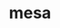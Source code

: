 ---
title: "mesa"
layout: cache
categories: [package, develop]
meta: {"compilers": ["gcc@11.1.0", "gcc@11.4.0", "gcc@13.2.0", "gcc@9.4.0", "intel-oneapi-compilers@2024.2.1"], "num_specs": 201, "num_specs_by_stack": {"data-vis-sdk": 13, "e4s": 91, "e4s-neoverse_v1": 4, "e4s-oneapi": 12, "e4s-power": 2, "e4s-rocm-external": 14, "gpu-tests": 26, "hep": 25, "ml-linux-x86_64-rocm": 14, "root": 201}, "oss": ["ubuntu20.04", "ubuntu22.04", "ubuntu24.04"], "platforms": ["linux"], "stacks": ["data-vis-sdk", "e4s", "e4s-neoverse_v1", "e4s-oneapi", "e4s-power", "e4s-rocm-external", "gpu-tests", "hep", "ml-linux-x86_64-rocm", "root"], "targets": ["neoverse_v1", "ppc64le", "x86_64_v3"], "versions": ["23.0.3", "23.3.6"]}
spec_details: [{"compiler": "gcc@11.4.0", "hash": "27waz2rx5jp4ewjuwyua3k62rmdebwfg", "os": "ubuntu22.04", "platform": "linux", "size": "-", "stacks": ["hep", "root"], "target": "x86_64_v3", "variants": ["build_system=meson", "buildtype=release", "default_library:=shared", "+glx", "+llvm", "+opengl", "~opengles", "+osmesa", "~strip"], "versions": ["23.3.6"]}, {"compiler": "gcc@11.4.0", "hash": "2luiq5jurbwu2ujv6mxk3kfl5eqt3qnl", "os": "ubuntu22.04", "platform": "linux", "size": "-", "stacks": ["e4s", "root"], "target": "x86_64_v3", "variants": ["build_system=meson", "buildtype=release", "default_library:=shared", "+glx", "+llvm", "+opengl", "~opengles", "+osmesa", "~strip"], "versions": ["23.3.6"]}, {"compiler": "gcc@11.1.0", "hash": "2nfpmyorpywszcsb2agw4vjuqo5rw25h", "os": "ubuntu20.04", "platform": "linux", "size": "-", "stacks": ["gpu-tests", "root"], "target": "x86_64_v3", "variants": ["build_system=meson", "buildtype=release", "default_library:=shared", "+glx", "+llvm", "+opengl", "~opengles", "+osmesa", "~strip"], "versions": ["23.0.3"]}, {"compiler": "gcc@11.4.0", "hash": "2npkddomy5o4rzupnedbgs5v3d2wwvl2", "os": "ubuntu22.04", "platform": "linux", "size": "-", "stacks": ["e4s-neoverse_v1", "root"], "target": "neoverse_v1", "variants": ["build_system=meson", "buildtype=release", "default_library:=shared", "+glx", "+llvm", "+opengl", "~opengles", "+osmesa", "~strip"], "versions": ["23.3.6"]}, {"compiler": "gcc@11.4.0", "hash": "2ri6boo5fe3g7csswwkenhifaevzaxet", "os": "ubuntu22.04", "platform": "linux", "size": "-", "stacks": ["hep", "root"], "target": "x86_64_v3", "variants": ["build_system=meson", "buildtype=release", "default_library:=shared", "+glx", "+llvm", "+opengl", "~opengles", "+osmesa", "~strip"], "versions": ["23.3.6"]}, {"compiler": "gcc@11.4.0", "hash": "2sv6c2r2xmcswkv673vxlthpc2aw55cs", "os": "ubuntu22.04", "platform": "linux", "size": "-", "stacks": ["e4s", "root"], "target": "x86_64_v3", "variants": ["build_system=meson", "buildtype=release", "default_library:=shared", "+glx", "+llvm", "+opengl", "~opengles", "+osmesa", "~strip"], "versions": ["23.3.6"]}, {"compiler": "gcc@11.4.0", "hash": "2uoocgmvlm5sbstsi5qc7uhuzbn7hwqj", "os": "ubuntu22.04", "platform": "linux", "size": "-", "stacks": ["e4s", "root"], "target": "x86_64_v3", "variants": ["build_system=meson", "buildtype=release", "default_library:=shared", "+glx", "+llvm", "+opengl", "~opengles", "+osmesa", "~strip"], "versions": ["23.3.6"]}, {"compiler": "gcc@11.4.0", "hash": "2vkofgsv2475otpqvap3yjjy23tnbvvq", "os": "ubuntu22.04", "platform": "linux", "size": "-", "stacks": ["e4s-neoverse_v1", "root"], "target": "neoverse_v1", "variants": ["build_system=meson", "buildtype=release", "default_library:=shared", "+glx", "+llvm", "+opengl", "~opengles", "+osmesa", "~strip"], "versions": ["23.3.6"]}, {"compiler": "gcc@13.2.0", "hash": "3b2ugbzr24mqyekkwyikycayrqcwafdi", "os": "ubuntu24.04", "platform": "linux", "size": "-", "stacks": ["ml-linux-x86_64-rocm", "root"], "target": "x86_64_v3", "variants": ["build_system=meson", "buildtype=release", "default_library:=shared", "+glx", "+llvm", "+opengl", "~opengles", "+osmesa", "~strip"], "versions": ["23.3.6"]}, {"compiler": "gcc@11.4.0", "hash": "3b4ecsecwvalpz2hbhpg5rgpvrqdafib", "os": "ubuntu22.04", "platform": "linux", "size": "-", "stacks": ["e4s", "root"], "target": "x86_64_v3", "variants": ["build_system=meson", "buildtype=release", "default_library:=shared", "+glx", "+llvm", "+opengl", "~opengles", "+osmesa", "~strip"], "versions": ["23.3.6"]}, {"compiler": "gcc@11.4.0", "hash": "3dkh52kagrwaapkripws2dozivdvgfy6", "os": "ubuntu22.04", "platform": "linux", "size": "-", "stacks": ["e4s", "root"], "target": "x86_64_v3", "variants": ["build_system=meson", "buildtype=release", "default_library:=shared", "+glx", "+llvm", "+opengl", "~opengles", "+osmesa", "~strip"], "versions": ["23.3.6"]}, {"compiler": "gcc@11.4.0", "hash": "3gunzm3oqywhc5d4yaypr4dnoeaff7au", "os": "ubuntu22.04", "platform": "linux", "size": "-", "stacks": ["e4s-rocm-external", "root"], "target": "x86_64_v3", "variants": ["build_system=meson", "buildtype=release", "default_library:=shared", "+glx", "+llvm", "+opengl", "~opengles", "+osmesa", "~strip"], "versions": ["23.3.6"]}, {"compiler": "gcc@11.4.0", "hash": "3lbcstiv42zhxwt4d2wmv3fcky2uz4bf", "os": "ubuntu22.04", "platform": "linux", "size": "-", "stacks": ["hep", "root"], "target": "x86_64_v3", "variants": ["build_system=meson", "buildtype=release", "default_library:=shared", "+glx", "+llvm", "+opengl", "~opengles", "+osmesa", "~strip"], "versions": ["23.3.6"]}, {"compiler": "gcc@11.4.0", "hash": "3ukioaucnmx74z3ypmtw343zjuns7f55", "os": "ubuntu22.04", "platform": "linux", "size": "-", "stacks": ["e4s", "root"], "target": "x86_64_v3", "variants": ["build_system=meson", "buildtype=release", "default_library:=shared", "+glx", "+llvm", "+opengl", "~opengles", "+osmesa", "~strip"], "versions": ["23.3.6"]}, {"compiler": "gcc@11.4.0", "hash": "3wyywkmqkirw4vxukkn7h5azefw3nhap", "os": "ubuntu22.04", "platform": "linux", "size": "-", "stacks": ["e4s", "root"], "target": "x86_64_v3", "variants": ["build_system=meson", "buildtype=release", "default_library:=shared", "+glx", "+llvm", "+opengl", "~opengles", "+osmesa", "~strip"], "versions": ["23.3.6"]}, {"compiler": "gcc@11.4.0", "hash": "3ydnlccfqgytbzlbgd4jvvwup4efufwd", "os": "ubuntu22.04", "platform": "linux", "size": "-", "stacks": ["e4s", "root"], "target": "x86_64_v3", "variants": ["build_system=meson", "buildtype=release", "default_library:=shared", "+glx", "+llvm", "+opengl", "~opengles", "+osmesa", "~strip"], "versions": ["23.3.6"]}, {"compiler": "gcc@11.1.0", "hash": "4aoxnvv5jg75udueq4puhrb4qcfexl62", "os": "ubuntu20.04", "platform": "linux", "size": "-", "stacks": ["data-vis-sdk", "root"], "target": "x86_64_v3", "variants": ["build_system=meson", "buildtype=release", "default_library:=shared", "+glx", "+llvm", "+opengl", "~opengles", "+osmesa", "~strip"], "versions": ["23.3.6"]}, {"compiler": "gcc@11.4.0", "hash": "4gmonm5ipa6zdhzyx6ulyohekqfv3mjx", "os": "ubuntu22.04", "platform": "linux", "size": "-", "stacks": ["e4s", "root"], "target": "x86_64_v3", "variants": ["build_system=meson", "buildtype=release", "default_library:=shared", "+glx", "+llvm", "+opengl", "~opengles", "+osmesa", "~strip"], "versions": ["23.3.6"]}, {"compiler": "intel-oneapi-compilers@2024.2.1", "hash": "4hho46bcbwcbsmv7ney7qhdjqjqu62jd", "os": "ubuntu22.04", "platform": "linux", "size": "-", "stacks": ["e4s-oneapi", "root"], "target": "x86_64_v3", "variants": ["build_system=meson", "buildtype=release", "default_library:=shared", "+glx", "+llvm", "+opengl", "~opengles", "+osmesa", "~strip"], "versions": ["23.3.6"]}, {"compiler": "gcc@11.1.0", "hash": "4hx6uratocx57avsztrkczr4rz4qe3g7", "os": "ubuntu20.04", "platform": "linux", "size": "-", "stacks": ["gpu-tests", "root"], "target": "x86_64_v3", "variants": ["build_system=meson", "buildtype=release", "default_library:=shared", "+glx", "+llvm", "+opengl", "~opengles", "+osmesa", "~strip"], "versions": ["23.0.3"]}, {"compiler": "gcc@13.2.0", "hash": "4ka5cclxgzhnlcjhezjxndvxmnrgpp6k", "os": "ubuntu24.04", "platform": "linux", "size": "-", "stacks": ["ml-linux-x86_64-rocm", "root"], "target": "x86_64_v3", "variants": ["build_system=meson", "buildtype=release", "default_library:=shared", "+glx", "+llvm", "+opengl", "~opengles", "+osmesa", "~strip"], "versions": ["23.3.6"]}, {"compiler": "gcc@11.4.0", "hash": "4ncmqbqbukpi6ev2hjygujnkrh7dz6mf", "os": "ubuntu22.04", "platform": "linux", "size": "-", "stacks": ["hep", "root"], "target": "x86_64_v3", "variants": ["build_system=meson", "buildtype=release", "default_library:=shared", "+glx", "+llvm", "+opengl", "~opengles", "+osmesa", "~strip"], "versions": ["23.3.6"]}, {"compiler": "gcc@11.1.0", "hash": "4t3p5jhoy7n5b2pkyachxuk6ac3kwuxw", "os": "ubuntu20.04", "platform": "linux", "size": "-", "stacks": ["data-vis-sdk", "root"], "target": "x86_64_v3", "variants": ["build_system=meson", "buildtype=release", "default_library:=shared", "+glx", "+llvm", "+opengl", "~opengles", "+osmesa", "~strip"], "versions": ["23.3.6"]}, {"compiler": "gcc@11.4.0", "hash": "4uvhjghcpeisscdxz3e7u6bb7v5fpywi", "os": "ubuntu22.04", "platform": "linux", "size": "-", "stacks": ["e4s", "root"], "target": "x86_64_v3", "variants": ["build_system=meson", "buildtype=release", "default_library:=shared", "+glx", "+llvm", "+opengl", "~opengles", "+osmesa", "~strip"], "versions": ["23.3.6"]}, {"compiler": "gcc@11.4.0", "hash": "4wd2bytkqnjvobqobhec7zhmn5rv7sih", "os": "ubuntu22.04", "platform": "linux", "size": "-", "stacks": ["e4s", "root"], "target": "x86_64_v3", "variants": ["build_system=meson", "buildtype=release", "default_library:=shared", "+glx", "+llvm", "+opengl", "~opengles", "+osmesa", "~strip"], "versions": ["23.3.6"]}, {"compiler": "gcc@11.4.0", "hash": "4yl54reup7gmrpnlbtvpr47fqfqczbaf", "os": "ubuntu22.04", "platform": "linux", "size": "-", "stacks": ["e4s", "root"], "target": "x86_64_v3", "variants": ["build_system=meson", "buildtype=release", "default_library:=shared", "+glx", "+llvm", "+opengl", "~opengles", "+osmesa", "~strip"], "versions": ["23.3.6"]}, {"compiler": "gcc@11.4.0", "hash": "52zquwsjnawetzgigiqpolcsz2x2dtpf", "os": "ubuntu22.04", "platform": "linux", "size": "-", "stacks": ["e4s", "root"], "target": "x86_64_v3", "variants": ["build_system=meson", "buildtype=release", "default_library:=shared", "+glx", "+llvm", "+opengl", "~opengles", "+osmesa", "~strip"], "versions": ["23.3.6"]}, {"compiler": "gcc@11.4.0", "hash": "56xfvmtm4bc4xa3lttdih3yxovhffk6n", "os": "ubuntu22.04", "platform": "linux", "size": "-", "stacks": ["hep", "root"], "target": "x86_64_v3", "variants": ["build_system=meson", "buildtype=release", "default_library:=shared", "+glx", "+llvm", "+opengl", "~opengles", "+osmesa", "~strip"], "versions": ["23.3.6"]}, {"compiler": "gcc@11.4.0", "hash": "5qly2dokprnvd4wshdownylwhgfqnyct", "os": "ubuntu22.04", "platform": "linux", "size": "-", "stacks": ["hep", "root"], "target": "x86_64_v3", "variants": ["build_system=meson", "buildtype=release", "default_library:=shared", "+glx", "+llvm", "+opengl", "~opengles", "+osmesa", "~strip"], "versions": ["23.3.6"]}, {"compiler": "gcc@11.4.0", "hash": "6a2p53tedx56ohrs45em6n4dxuirgq7l", "os": "ubuntu22.04", "platform": "linux", "size": "-", "stacks": ["e4s", "root"], "target": "x86_64_v3", "variants": ["build_system=meson", "buildtype=release", "default_library:=shared", "+glx", "+llvm", "+opengl", "~opengles", "+osmesa", "~strip"], "versions": ["23.3.6"]}, {"compiler": "gcc@13.2.0", "hash": "6femfkafxhcf55wolsdsjxm2ezkid5yj", "os": "ubuntu24.04", "platform": "linux", "size": "-", "stacks": ["ml-linux-x86_64-rocm", "root"], "target": "x86_64_v3", "variants": ["build_system=meson", "buildtype=release", "default_library:=shared", "+glx", "+llvm", "+opengl", "~opengles", "+osmesa", "~strip"], "versions": ["23.3.6"]}, {"compiler": "gcc@13.2.0", "hash": "6t3ba7rzjo7o3k4sko5bvbymhoifdebs", "os": "ubuntu24.04", "platform": "linux", "size": "-", "stacks": ["ml-linux-x86_64-rocm", "root"], "target": "x86_64_v3", "variants": ["build_system=meson", "buildtype=release", "default_library:=shared", "+glx", "+llvm", "+opengl", "~opengles", "+osmesa", "~strip"], "versions": ["23.3.6"]}, {"compiler": "gcc@11.1.0", "hash": "6vs6equsj4smm24a236sdu5bjx4esiqy", "os": "ubuntu20.04", "platform": "linux", "size": "-", "stacks": ["gpu-tests", "root"], "target": "x86_64_v3", "variants": ["build_system=meson", "buildtype=release", "default_library:=shared", "+glx", "+llvm", "+opengl", "~opengles", "+osmesa", "~strip"], "versions": ["23.0.3"]}, {"compiler": "gcc@11.4.0", "hash": "6yh3mabcw632s7ncszfpvnns7a2klopw", "os": "ubuntu22.04", "platform": "linux", "size": "-", "stacks": ["e4s-rocm-external", "root"], "target": "x86_64_v3", "variants": ["build_system=meson", "buildtype=release", "default_library:=shared", "+glx", "+llvm", "+opengl", "~opengles", "+osmesa", "~strip"], "versions": ["23.3.6"]}, {"compiler": "gcc@11.4.0", "hash": "75aebvzfbfumejzzm3crd52l6mbzbsou", "os": "ubuntu22.04", "platform": "linux", "size": "-", "stacks": ["e4s", "root"], "target": "x86_64_v3", "variants": ["build_system=meson", "buildtype=release", "default_library:=shared", "+glx", "+llvm", "+opengl", "~opengles", "+osmesa", "~strip"], "versions": ["23.3.6"]}, {"compiler": "intel-oneapi-compilers@2024.2.1", "hash": "7f52d7aj4lwme2rrvemq6xug7nohs3ju", "os": "ubuntu22.04", "platform": "linux", "size": "-", "stacks": ["e4s-oneapi", "root"], "target": "x86_64_v3", "variants": ["build_system=meson", "buildtype=release", "default_library:=shared", "+glx", "+llvm", "+opengl", "~opengles", "+osmesa", "~strip"], "versions": ["23.3.6"]}, {"compiler": "gcc@11.4.0", "hash": "7m5szckntshlgp7ofpapqnsdoatq2fph", "os": "ubuntu22.04", "platform": "linux", "size": "-", "stacks": ["e4s", "root"], "target": "x86_64_v3", "variants": ["build_system=meson", "buildtype=release", "default_library:=shared", "+glx", "+llvm", "+opengl", "~opengles", "+osmesa", "~strip"], "versions": ["23.3.6"]}, {"compiler": "gcc@11.4.0", "hash": "7m6l4znbz65j23f6v363mxvt4h4uw6ta", "os": "ubuntu22.04", "platform": "linux", "size": "-", "stacks": ["e4s", "root"], "target": "x86_64_v3", "variants": ["build_system=meson", "buildtype=release", "default_library:=shared", "+glx", "+llvm", "+opengl", "~opengles", "+osmesa", "~strip"], "versions": ["23.3.6"]}, {"compiler": "gcc@11.4.0", "hash": "7o5elglhccos7qkjop6lmtmlemo7hmnq", "os": "ubuntu22.04", "platform": "linux", "size": "-", "stacks": ["e4s", "root"], "target": "x86_64_v3", "variants": ["build_system=meson", "buildtype=release", "default_library:=shared", "+glx", "+llvm", "+opengl", "~opengles", "+osmesa", "~strip"], "versions": ["23.3.6"]}, {"compiler": "gcc@11.4.0", "hash": "a4t4up6pwwajrz2me2pmlvrkd4lcslp4", "os": "ubuntu22.04", "platform": "linux", "size": "-", "stacks": ["e4s", "root"], "target": "x86_64_v3", "variants": ["build_system=meson", "buildtype=release", "default_library:=shared", "+glx", "+llvm", "+opengl", "~opengles", "+osmesa", "~strip"], "versions": ["23.3.6"]}, {"compiler": "gcc@11.1.0", "hash": "adhybw3plnr5apzlykl7cduhj3bmo7fu", "os": "ubuntu20.04", "platform": "linux", "size": "-", "stacks": ["gpu-tests", "root"], "target": "x86_64_v3", "variants": ["build_system=meson", "buildtype=release", "default_library:=shared", "+glx", "+llvm", "+opengl", "~opengles", "+osmesa", "~strip"], "versions": ["23.0.3"]}, {"compiler": "gcc@11.1.0", "hash": "ajmpouv2nszbdix7sebrpoyev3dgie7h", "os": "ubuntu20.04", "platform": "linux", "size": "-", "stacks": ["data-vis-sdk", "root"], "target": "x86_64_v3", "variants": ["build_system=meson", "buildtype=release", "default_library:=shared", "+glx", "+llvm", "+opengl", "~opengles", "+osmesa", "~strip"], "versions": ["23.3.6"]}, {"compiler": "gcc@11.1.0", "hash": "avdeccwgg2ssgcz6na6x3b5tgitbowxo", "os": "ubuntu20.04", "platform": "linux", "size": "-", "stacks": ["data-vis-sdk", "root"], "target": "x86_64_v3", "variants": ["build_system=meson", "buildtype=release", "default_library:=shared", "+glx", "+llvm", "+opengl", "~opengles", "+osmesa", "~strip"], "versions": ["23.3.6"]}, {"compiler": "gcc@11.4.0", "hash": "awktolxa4sh6cbccw4zct7zlr2t7wtqe", "os": "ubuntu22.04", "platform": "linux", "size": "-", "stacks": ["e4s", "root"], "target": "x86_64_v3", "variants": ["build_system=meson", "buildtype=release", "default_library:=shared", "+glx", "+llvm", "+opengl", "~opengles", "+osmesa", "~strip"], "versions": ["23.3.6"]}, {"compiler": "gcc@11.4.0", "hash": "b2hybfcdiuxkc74gcpx4ybmasql5d5t7", "os": "ubuntu22.04", "platform": "linux", "size": "-", "stacks": ["hep", "root"], "target": "x86_64_v3", "variants": ["build_system=meson", "buildtype=release", "default_library:=shared", "+glx", "+llvm", "+opengl", "~opengles", "+osmesa", "~strip"], "versions": ["23.3.6"]}, {"compiler": "gcc@11.4.0", "hash": "bkt66xqwvea57bdcbdbr4lyaumhjzl7q", "os": "ubuntu22.04", "platform": "linux", "size": "-", "stacks": ["e4s", "root"], "target": "x86_64_v3", "variants": ["build_system=meson", "buildtype=release", "default_library:=shared", "+glx", "+llvm", "+opengl", "~opengles", "+osmesa", "~strip"], "versions": ["23.3.6"]}, {"compiler": "gcc@11.4.0", "hash": "bqluo4xiabl5qre7rqo5ciebmg2m2pkz", "os": "ubuntu22.04", "platform": "linux", "size": "-", "stacks": ["hep", "root"], "target": "x86_64_v3", "variants": ["build_system=meson", "buildtype=release", "default_library:=shared", "+glx", "+llvm", "+opengl", "~opengles", "+osmesa", "~strip"], "versions": ["23.3.6"]}, {"compiler": "gcc@11.4.0", "hash": "bqy46aq4jtebw6lxdmaemrrtvj5vgccx", "os": "ubuntu22.04", "platform": "linux", "size": "-", "stacks": ["e4s-rocm-external", "root"], "target": "x86_64_v3", "variants": ["build_system=meson", "buildtype=release", "default_library:=shared", "+glx", "+llvm", "+opengl", "~opengles", "+osmesa", "~strip"], "versions": ["23.3.6"]}, {"compiler": "gcc@11.4.0", "hash": "btfw3o6zrrchp66unbr3yabhio7ulhtm", "os": "ubuntu22.04", "platform": "linux", "size": "-", "stacks": ["e4s", "root"], "target": "x86_64_v3", "variants": ["build_system=meson", "buildtype=release", "default_library:=shared", "+glx", "+llvm", "+opengl", "~opengles", "+osmesa", "~strip"], "versions": ["23.3.6"]}, {"compiler": "gcc@11.4.0", "hash": "crg3niehvznj5bjmi3zoizaljya532pm", "os": "ubuntu22.04", "platform": "linux", "size": "-", "stacks": ["hep", "root"], "target": "x86_64_v3", "variants": ["build_system=meson", "buildtype=release", "default_library:=shared", "+glx", "+llvm", "+opengl", "~opengles", "+osmesa", "~strip"], "versions": ["23.3.6"]}, {"compiler": "gcc@11.4.0", "hash": "czc6xmuob5tdoqtbjb4h3hwaprnultqr", "os": "ubuntu22.04", "platform": "linux", "size": "-", "stacks": ["e4s", "root"], "target": "x86_64_v3", "variants": ["build_system=meson", "buildtype=release", "default_library:=shared", "+glx", "+llvm", "+opengl", "~opengles", "+osmesa", "~strip"], "versions": ["23.3.6"]}, {"compiler": "gcc@9.4.0", "hash": "d5cgdpjm4esjveyi3wrrpij55demf5vv", "os": "ubuntu20.04", "platform": "linux", "size": "-", "stacks": ["e4s-power", "root"], "target": "ppc64le", "variants": ["build_system=meson", "buildtype=release", "default_library:=shared", "+glx", "+llvm", "+opengl", "~opengles", "+osmesa", "~strip"], "versions": ["23.3.6"]}, {"compiler": "gcc@11.1.0", "hash": "d7p2ktrcskjxwj2kji7hdwhkpjl6huzo", "os": "ubuntu20.04", "platform": "linux", "size": "-", "stacks": ["gpu-tests", "root"], "target": "x86_64_v3", "variants": ["build_system=meson", "buildtype=release", "default_library:=shared", "+glx", "+llvm", "+opengl", "~opengles", "+osmesa", "~strip"], "versions": ["23.0.3"]}, {"compiler": "gcc@11.4.0", "hash": "d7z62v62ckyaef22augpxcmzlsrn6a3e", "os": "ubuntu22.04", "platform": "linux", "size": "-", "stacks": ["e4s", "root"], "target": "x86_64_v3", "variants": ["build_system=meson", "buildtype=release", "default_library:=shared", "+glx", "+llvm", "+opengl", "~opengles", "+osmesa", "~strip"], "versions": ["23.3.6"]}, {"compiler": "gcc@11.4.0", "hash": "dc47ktsgtux3z4zio3xou6bxuncwmokx", "os": "ubuntu22.04", "platform": "linux", "size": "-", "stacks": ["e4s", "root"], "target": "x86_64_v3", "variants": ["build_system=meson", "buildtype=release", "default_library:=shared", "+glx", "+llvm", "+opengl", "~opengles", "+osmesa", "~strip"], "versions": ["23.3.6"]}, {"compiler": "gcc@11.4.0", "hash": "dgscm67nbthswi3qpbx5mmwrbpp3gj2u", "os": "ubuntu22.04", "platform": "linux", "size": "-", "stacks": ["e4s", "root"], "target": "x86_64_v3", "variants": ["build_system=meson", "buildtype=release", "default_library:=shared", "+glx", "+llvm", "+opengl", "~opengles", "+osmesa", "~strip"], "versions": ["23.3.6"]}, {"compiler": "gcc@11.4.0", "hash": "djrmemhe654wz5zu2qjmcdphheohid2a", "os": "ubuntu22.04", "platform": "linux", "size": "-", "stacks": ["hep", "root"], "target": "x86_64_v3", "variants": ["build_system=meson", "buildtype=release", "default_library:=shared", "+glx", "+llvm", "+opengl", "~opengles", "+osmesa", "~strip"], "versions": ["23.3.6"]}, {"compiler": "gcc@11.4.0", "hash": "dkdmdm4bbmm4svmm3porxd7s3cy7grwo", "os": "ubuntu22.04", "platform": "linux", "size": "-", "stacks": ["e4s", "root"], "target": "x86_64_v3", "variants": ["build_system=meson", "buildtype=release", "default_library:=shared", "+glx", "+llvm", "+opengl", "~opengles", "+osmesa", "~strip"], "versions": ["23.3.6"]}, {"compiler": "intel-oneapi-compilers@2024.2.1", "hash": "doz5se7vbb7xodbidnc6tto5azkaieje", "os": "ubuntu22.04", "platform": "linux", "size": "-", "stacks": ["e4s-oneapi", "root"], "target": "x86_64_v3", "variants": ["build_system=meson", "buildtype=release", "default_library:=shared", "+glx", "+llvm", "+opengl", "~opengles", "+osmesa", "~strip"], "versions": ["23.3.6"]}, {"compiler": "gcc@11.4.0", "hash": "dz3kmltdrqbldieqyisiogwjd7i76mha", "os": "ubuntu22.04", "platform": "linux", "size": "-", "stacks": ["hep", "root"], "target": "x86_64_v3", "variants": ["build_system=meson", "buildtype=release", "default_library:=shared", "+glx", "+llvm", "+opengl", "~opengles", "+osmesa", "~strip"], "versions": ["23.3.6"]}, {"compiler": "gcc@11.1.0", "hash": "e5ewbsdg4im7etu6uw3sr47xwtw3lpgh", "os": "ubuntu20.04", "platform": "linux", "size": "-", "stacks": ["gpu-tests", "root"], "target": "x86_64_v3", "variants": ["build_system=meson", "buildtype=release", "default_library:=shared", "+glx", "+llvm", "+opengl", "~opengles", "+osmesa", "~strip"], "versions": ["23.0.3"]}, {"compiler": "gcc@11.4.0", "hash": "e7ynta5mrpeaqnpkgoapgr7qvr6svpih", "os": "ubuntu22.04", "platform": "linux", "size": "-", "stacks": ["e4s", "root"], "target": "x86_64_v3", "variants": ["build_system=meson", "buildtype=release", "default_library:=shared", "+glx", "+llvm", "+opengl", "~opengles", "+osmesa", "~strip"], "versions": ["23.3.6"]}, {"compiler": "gcc@11.1.0", "hash": "ebweirz42ufuax5sbp4ywohotxpfeufs", "os": "ubuntu20.04", "platform": "linux", "size": "-", "stacks": ["gpu-tests", "root"], "target": "x86_64_v3", "variants": ["build_system=meson", "buildtype=release", "default_library:=shared", "+glx", "+llvm", "+opengl", "~opengles", "+osmesa", "~strip"], "versions": ["23.0.3"]}, {"compiler": "gcc@11.4.0", "hash": "eg4h3roerxlqpokzznzv6anuoygxbeys", "os": "ubuntu22.04", "platform": "linux", "size": "-", "stacks": ["e4s", "root"], "target": "x86_64_v3", "variants": ["build_system=meson", "buildtype=release", "default_library:=shared", "+glx", "+llvm", "+opengl", "~opengles", "+osmesa", "~strip"], "versions": ["23.3.6"]}, {"compiler": "gcc@13.2.0", "hash": "ehnlykyfqkp7rekl4eat5ew3d5yyni3y", "os": "ubuntu24.04", "platform": "linux", "size": "-", "stacks": ["ml-linux-x86_64-rocm", "root"], "target": "x86_64_v3", "variants": ["build_system=meson", "buildtype=release", "default_library:=shared", "+glx", "+llvm", "+opengl", "~opengles", "+osmesa", "~strip"], "versions": ["23.3.6"]}, {"compiler": "gcc@11.4.0", "hash": "eiomswdstd6mufyfqpv4bmvqjwpte74u", "os": "ubuntu22.04", "platform": "linux", "size": "-", "stacks": ["hep", "root"], "target": "x86_64_v3", "variants": ["build_system=meson", "buildtype=release", "default_library:=shared", "+glx", "+llvm", "+opengl", "~opengles", "+osmesa", "~strip"], "versions": ["23.3.6"]}, {"compiler": "gcc@11.4.0", "hash": "erdtiao2ppn7kgwya7f5kfl3igxg263p", "os": "ubuntu22.04", "platform": "linux", "size": "-", "stacks": ["hep", "root"], "target": "x86_64_v3", "variants": ["build_system=meson", "buildtype=release", "default_library:=shared", "+glx", "+llvm", "+opengl", "~opengles", "+osmesa", "~strip"], "versions": ["23.3.6"]}, {"compiler": "intel-oneapi-compilers@2024.2.1", "hash": "etiqzwinii5xqc4xevdodsbpub4rmr2b", "os": "ubuntu22.04", "platform": "linux", "size": "-", "stacks": ["e4s-oneapi", "root"], "target": "x86_64_v3", "variants": ["build_system=meson", "buildtype=release", "default_library:=shared", "+glx", "+llvm", "+opengl", "~opengles", "+osmesa", "~strip"], "versions": ["23.3.6"]}, {"compiler": "gcc@11.1.0", "hash": "fal3bns7ooks6spbg6ogvunmpaj6tfkv", "os": "ubuntu20.04", "platform": "linux", "size": "-", "stacks": ["gpu-tests", "root"], "target": "x86_64_v3", "variants": ["build_system=meson", "buildtype=release", "default_library:=shared", "+glx", "+llvm", "+opengl", "~opengles", "+osmesa", "~strip"], "versions": ["23.0.3"]}, {"compiler": "gcc@11.4.0", "hash": "fodzoefa324ydciedkt53v3yemoham7i", "os": "ubuntu22.04", "platform": "linux", "size": "-", "stacks": ["e4s", "root"], "target": "x86_64_v3", "variants": ["build_system=meson", "buildtype=release", "default_library:=shared", "+glx", "+llvm", "+opengl", "~opengles", "+osmesa", "~strip"], "versions": ["23.3.6"]}, {"compiler": "gcc@11.4.0", "hash": "fu25ebii4vrm2mtj46bremgzathpixj2", "os": "ubuntu22.04", "platform": "linux", "size": "-", "stacks": ["e4s", "root"], "target": "x86_64_v3", "variants": ["build_system=meson", "buildtype=release", "default_library:=shared", "+glx", "+llvm", "+opengl", "~opengles", "+osmesa", "~strip"], "versions": ["23.3.6"]}, {"compiler": "gcc@11.4.0", "hash": "fxey776ezblyb7o7jrlrl5lh33dyp3lw", "os": "ubuntu22.04", "platform": "linux", "size": "-", "stacks": ["hep", "root"], "target": "x86_64_v3", "variants": ["build_system=meson", "buildtype=release", "default_library:=shared", "+glx", "+llvm", "+opengl", "~opengles", "+osmesa", "~strip"], "versions": ["23.3.6"]}, {"compiler": "gcc@11.4.0", "hash": "fxfkemuih56crkxtohtuwrjgw6r7los2", "os": "ubuntu22.04", "platform": "linux", "size": "-", "stacks": ["e4s", "root"], "target": "x86_64_v3", "variants": ["build_system=meson", "buildtype=release", "default_library:=shared", "+glx", "+llvm", "+opengl", "~opengles", "+osmesa", "~strip"], "versions": ["23.3.6"]}, {"compiler": "gcc@11.4.0", "hash": "gaxuzjwl34zael3juwi2y3cxwvuxpr7q", "os": "ubuntu22.04", "platform": "linux", "size": "-", "stacks": ["hep", "root"], "target": "x86_64_v3", "variants": ["build_system=meson", "buildtype=release", "default_library:=shared", "+glx", "+llvm", "+opengl", "~opengles", "+osmesa", "~strip"], "versions": ["23.3.6"]}, {"compiler": "gcc@11.1.0", "hash": "gmg2i5vqvwkkkn5vzdofknroffgo7cy2", "os": "ubuntu20.04", "platform": "linux", "size": "-", "stacks": ["gpu-tests", "root"], "target": "x86_64_v3", "variants": ["build_system=meson", "buildtype=release", "default_library:=shared", "+glx", "+llvm", "+opengl", "~opengles", "+osmesa", "~strip"], "versions": ["23.0.3"]}, {"compiler": "gcc@11.4.0", "hash": "gnen3ccplcoivgosltkfiu6kgtaigz7n", "os": "ubuntu22.04", "platform": "linux", "size": "-", "stacks": ["e4s", "root"], "target": "x86_64_v3", "variants": ["build_system=meson", "buildtype=release", "default_library:=shared", "+glx", "+llvm", "+opengl", "~opengles", "+osmesa", "~strip"], "versions": ["23.3.6"]}, {"compiler": "gcc@11.4.0", "hash": "hcqollvws7dfj6i2wrn5zfp2zuvyhbm4", "os": "ubuntu22.04", "platform": "linux", "size": "-", "stacks": ["e4s", "root"], "target": "x86_64_v3", "variants": ["build_system=meson", "buildtype=release", "default_library:=shared", "+glx", "+llvm", "+opengl", "~opengles", "+osmesa", "~strip"], "versions": ["23.3.6"]}, {"compiler": "gcc@11.4.0", "hash": "hdanw6fxyrfbqg6ounmgjl3ko6ee7unn", "os": "ubuntu22.04", "platform": "linux", "size": "-", "stacks": ["e4s", "root"], "target": "x86_64_v3", "variants": ["build_system=meson", "buildtype=release", "default_library:=shared", "+glx", "+llvm", "+opengl", "~opengles", "+osmesa", "~strip"], "versions": ["23.3.6"]}, {"compiler": "gcc@11.4.0", "hash": "hghjwev3qupgpiotc6y57uozpouewerz", "os": "ubuntu22.04", "platform": "linux", "size": "-", "stacks": ["e4s", "root"], "target": "x86_64_v3", "variants": ["build_system=meson", "buildtype=release", "default_library:=shared", "+glx", "+llvm", "+opengl", "~opengles", "+osmesa", "~strip"], "versions": ["23.3.6"]}, {"compiler": "gcc@11.1.0", "hash": "hhhrvmobrmnxjafiwtyl5ycutrudv6jy", "os": "ubuntu20.04", "platform": "linux", "size": "-", "stacks": ["data-vis-sdk", "root"], "target": "x86_64_v3", "variants": ["build_system=meson", "buildtype=release", "default_library:=shared", "+glx", "+llvm", "+opengl", "~opengles", "+osmesa", "~strip"], "versions": ["23.3.6"]}, {"compiler": "gcc@11.4.0", "hash": "hksfdk6u7l5ckzzi6vzlddzos6637nf6", "os": "ubuntu22.04", "platform": "linux", "size": "-", "stacks": ["e4s", "root"], "target": "x86_64_v3", "variants": ["build_system=meson", "buildtype=release", "default_library:=shared", "+glx", "+llvm", "+opengl", "~opengles", "+osmesa", "~strip"], "versions": ["23.3.6"]}, {"compiler": "intel-oneapi-compilers@2024.2.1", "hash": "hsob6n345arxpblwhw5naibeth6opftb", "os": "ubuntu22.04", "platform": "linux", "size": "-", "stacks": ["e4s-oneapi", "root"], "target": "x86_64_v3", "variants": ["build_system=meson", "buildtype=release", "default_library:=shared", "+glx", "+llvm", "+opengl", "~opengles", "+osmesa", "~strip"], "versions": ["23.3.6"]}, {"compiler": "gcc@11.4.0", "hash": "hts3wlmx3vpcyuy6ciinf3fwftefuuwg", "os": "ubuntu22.04", "platform": "linux", "size": "-", "stacks": ["e4s", "root"], "target": "x86_64_v3", "variants": ["build_system=meson", "buildtype=release", "default_library:=shared", "+glx", "+llvm", "+opengl", "~opengles", "+osmesa", "~strip"], "versions": ["23.3.6"]}, {"compiler": "intel-oneapi-compilers@2024.2.1", "hash": "hv742jcsdamscdj7pr53whzprcwekxwg", "os": "ubuntu22.04", "platform": "linux", "size": "-", "stacks": ["e4s-oneapi", "root"], "target": "x86_64_v3", "variants": ["build_system=meson", "buildtype=release", "default_library:=shared", "+glx", "+llvm", "+opengl", "~opengles", "+osmesa", "~strip"], "versions": ["23.3.6"]}, {"compiler": "gcc@13.2.0", "hash": "hxfimfwoi775xeplhumxhnvtq3frxrj7", "os": "ubuntu24.04", "platform": "linux", "size": "-", "stacks": ["ml-linux-x86_64-rocm", "root"], "target": "x86_64_v3", "variants": ["build_system=meson", "buildtype=release", "default_library:=shared", "+glx", "+llvm", "+opengl", "~opengles", "+osmesa", "~strip"], "versions": ["23.3.6"]}, {"compiler": "gcc@11.1.0", "hash": "hzli7yxxk464fqw7hf6aiqudmt3fhgwy", "os": "ubuntu20.04", "platform": "linux", "size": "-", "stacks": ["data-vis-sdk", "root"], "target": "x86_64_v3", "variants": ["build_system=meson", "buildtype=release", "default_library:=shared", "+glx", "+llvm", "+opengl", "~opengles", "+osmesa", "~strip"], "versions": ["23.3.6"]}, {"compiler": "gcc@11.1.0", "hash": "hzxkvlc7kespohomdcfvouzo4aemtgdy", "os": "ubuntu20.04", "platform": "linux", "size": "-", "stacks": ["gpu-tests", "root"], "target": "x86_64_v3", "variants": ["build_system=meson", "buildtype=release", "default_library:=shared", "+glx", "+llvm", "+opengl", "~opengles", "+osmesa", "~strip"], "versions": ["23.0.3"]}, {"compiler": "gcc@13.2.0", "hash": "i7vmvbhs2qzfjdgwoizsxlujqx35k2ol", "os": "ubuntu24.04", "platform": "linux", "size": "-", "stacks": ["ml-linux-x86_64-rocm", "root"], "target": "x86_64_v3", "variants": ["build_system=meson", "buildtype=release", "default_library:=shared", "+glx", "+llvm", "+opengl", "~opengles", "+osmesa", "~strip"], "versions": ["23.3.6"]}, {"compiler": "gcc@11.4.0", "hash": "idy6ai4ezoild754euar2azduzskvdzl", "os": "ubuntu22.04", "platform": "linux", "size": "-", "stacks": ["e4s", "root"], "target": "x86_64_v3", "variants": ["build_system=meson", "buildtype=release", "default_library:=shared", "+glx", "+llvm", "+opengl", "~opengles", "+osmesa", "~strip"], "versions": ["23.3.6"]}, {"compiler": "gcc@11.1.0", "hash": "ielmcfpsyas43a47cq3w3dwncg2bsank", "os": "ubuntu20.04", "platform": "linux", "size": "-", "stacks": ["data-vis-sdk", "root"], "target": "x86_64_v3", "variants": ["build_system=meson", "buildtype=release", "default_library:=shared", "+glx", "+llvm", "+opengl", "~opengles", "+osmesa", "~strip"], "versions": ["23.3.6"]}, {"compiler": "gcc@11.4.0", "hash": "ifr2uah5wncclpyp3fdbpeczyr5pw6u5", "os": "ubuntu22.04", "platform": "linux", "size": "-", "stacks": ["e4s", "root"], "target": "x86_64_v3", "variants": ["build_system=meson", "buildtype=release", "default_library:=shared", "+glx", "+llvm", "+opengl", "~opengles", "+osmesa", "~strip"], "versions": ["23.3.6"]}, {"compiler": "intel-oneapi-compilers@2024.2.1", "hash": "ig5rjcqxos26pdmmyxaw2rmi2pckx2sg", "os": "ubuntu22.04", "platform": "linux", "size": "-", "stacks": ["e4s-oneapi", "root"], "target": "x86_64_v3", "variants": ["build_system=meson", "buildtype=release", "default_library:=shared", "+glx", "+llvm", "+opengl", "~opengles", "+osmesa", "~strip"], "versions": ["23.3.6"]}, {"compiler": "gcc@11.4.0", "hash": "ih6ewwr55vjslwn5yxo6rlv2qwel56gq", "os": "ubuntu22.04", "platform": "linux", "size": "-", "stacks": ["e4s", "root"], "target": "x86_64_v3", "variants": ["build_system=meson", "buildtype=release", "default_library:=shared", "+glx", "+llvm", "+opengl", "~opengles", "+osmesa", "~strip"], "versions": ["23.3.6"]}, {"compiler": "gcc@11.1.0", "hash": "iiabnkw47h4bby6eero6lmz52qvrlnwc", "os": "ubuntu20.04", "platform": "linux", "size": "-", "stacks": ["data-vis-sdk", "root"], "target": "x86_64_v3", "variants": ["build_system=meson", "buildtype=release", "default_library:=shared", "+glx", "+llvm", "+opengl", "~opengles", "+osmesa", "~strip"], "versions": ["23.3.6"]}, {"compiler": "gcc@11.4.0", "hash": "iq4dxv7p5tngppgfznkiel7daxc7ua5k", "os": "ubuntu22.04", "platform": "linux", "size": "-", "stacks": ["hep", "root"], "target": "x86_64_v3", "variants": ["build_system=meson", "buildtype=release", "default_library:=shared", "+glx", "+llvm", "+opengl", "~opengles", "+osmesa", "~strip"], "versions": ["23.3.6"]}, {"compiler": "gcc@11.4.0", "hash": "iz7mejgv34w6f4rgvhhybz2xnmawgcej", "os": "ubuntu22.04", "platform": "linux", "size": "-", "stacks": ["e4s", "root"], "target": "x86_64_v3", "variants": ["build_system=meson", "buildtype=release", "default_library:=shared", "+glx", "+llvm", "+opengl", "~opengles", "+osmesa", "~strip"], "versions": ["23.3.6"]}, {"compiler": "gcc@11.1.0", "hash": "j2eoojwbpqpq5vfhu3zqi6lrkpd6hams", "os": "ubuntu20.04", "platform": "linux", "size": "-", "stacks": ["gpu-tests", "root"], "target": "x86_64_v3", "variants": ["build_system=meson", "buildtype=release", "default_library:=shared", "+glx", "+llvm", "+opengl", "~opengles", "+osmesa", "~strip"], "versions": ["23.0.3"]}, {"compiler": "gcc@11.4.0", "hash": "jb2wm63rukqp3xtcecfh4i3y2ufsd2u6", "os": "ubuntu22.04", "platform": "linux", "size": "-", "stacks": ["hep", "root"], "target": "x86_64_v3", "variants": ["build_system=meson", "buildtype=release", "default_library:=shared", "+glx", "+llvm", "+opengl", "~opengles", "+osmesa", "~strip"], "versions": ["23.3.6"]}, {"compiler": "gcc@11.4.0", "hash": "jesibvuvzies633dqg4elsuqskdkdrs2", "os": "ubuntu22.04", "platform": "linux", "size": "-", "stacks": ["e4s", "root"], "target": "x86_64_v3", "variants": ["build_system=meson", "buildtype=release", "default_library:=shared", "+glx", "+llvm", "+opengl", "~opengles", "+osmesa", "~strip"], "versions": ["23.3.6"]}, {"compiler": "gcc@11.4.0", "hash": "jewlhbar4a3r4rekhct6vpjbujgmowmq", "os": "ubuntu22.04", "platform": "linux", "size": "-", "stacks": ["e4s", "root"], "target": "x86_64_v3", "variants": ["build_system=meson", "buildtype=release", "default_library:=shared", "+glx", "+llvm", "+opengl", "~opengles", "+osmesa", "~strip"], "versions": ["23.3.6"]}, {"compiler": "gcc@13.2.0", "hash": "jgeis65r2h4cisiimle3oz7fupzr6duz", "os": "ubuntu24.04", "platform": "linux", "size": "-", "stacks": ["ml-linux-x86_64-rocm", "root"], "target": "x86_64_v3", "variants": ["build_system=meson", "buildtype=release", "default_library:=shared", "+glx", "+llvm", "+opengl", "~opengles", "+osmesa", "~strip"], "versions": ["23.3.6"]}, {"compiler": "gcc@11.4.0", "hash": "jhijeozj4shon4z7jrukydx6vur5poyy", "os": "ubuntu22.04", "platform": "linux", "size": "-", "stacks": ["hep", "root"], "target": "x86_64_v3", "variants": ["build_system=meson", "buildtype=release", "default_library:=shared", "+glx", "+llvm", "+opengl", "~opengles", "+osmesa", "~strip"], "versions": ["23.3.6"]}, {"compiler": "gcc@11.1.0", "hash": "kdsdphdq5kznecfvwgbm4ilxtpf653mb", "os": "ubuntu20.04", "platform": "linux", "size": "-", "stacks": ["data-vis-sdk", "root"], "target": "x86_64_v3", "variants": ["build_system=meson", "buildtype=release", "default_library:=shared", "+glx", "+llvm", "+opengl", "~opengles", "+osmesa", "~strip"], "versions": ["23.3.6"]}, {"compiler": "gcc@11.4.0", "hash": "kjzknw4cnl7ahsbet2o4l4ztpymudrvh", "os": "ubuntu22.04", "platform": "linux", "size": "-", "stacks": ["e4s", "root"], "target": "x86_64_v3", "variants": ["build_system=meson", "buildtype=release", "default_library:=shared", "+glx", "+llvm", "+opengl", "~opengles", "+osmesa", "~strip"], "versions": ["23.3.6"]}, {"compiler": "gcc@13.2.0", "hash": "knjiy66ufkvi3dmihrtq44zbgax5gjmi", "os": "ubuntu24.04", "platform": "linux", "size": "-", "stacks": ["ml-linux-x86_64-rocm", "root"], "target": "x86_64_v3", "variants": ["build_system=meson", "buildtype=release", "default_library:=shared", "+glx", "+llvm", "+opengl", "~opengles", "+osmesa", "~strip"], "versions": ["23.3.6"]}, {"compiler": "gcc@11.4.0", "hash": "knvwgkuoxwdb3lh4o3afggv3sm7e6ogl", "os": "ubuntu22.04", "platform": "linux", "size": "-", "stacks": ["e4s", "root"], "target": "x86_64_v3", "variants": ["build_system=meson", "buildtype=release", "default_library:=shared", "+glx", "+llvm", "+opengl", "~opengles", "+osmesa", "~strip"], "versions": ["23.3.6"]}, {"compiler": "gcc@11.4.0", "hash": "kqm54ijj2kedjpgrludye3cztzsadrii", "os": "ubuntu22.04", "platform": "linux", "size": "-", "stacks": ["e4s", "root"], "target": "x86_64_v3", "variants": ["build_system=meson", "buildtype=release", "default_library:=shared", "+glx", "+llvm", "+opengl", "~opengles", "+osmesa", "~strip"], "versions": ["23.3.6"]}, {"compiler": "gcc@9.4.0", "hash": "ku2nlaxzvczvge47mvwxgl6mqc3qzde5", "os": "ubuntu20.04", "platform": "linux", "size": "-", "stacks": ["e4s-power", "root"], "target": "ppc64le", "variants": ["build_system=meson", "buildtype=release", "default_library:=shared", "+glx", "+llvm", "+opengl", "~opengles", "+osmesa", "~strip"], "versions": ["23.3.6"]}, {"compiler": "gcc@11.4.0", "hash": "kwegkvnknlwnucfytzxrsb7rhostbkx4", "os": "ubuntu22.04", "platform": "linux", "size": "-", "stacks": ["e4s", "root"], "target": "x86_64_v3", "variants": ["build_system=meson", "buildtype=release", "default_library:=shared", "+glx", "+llvm", "+opengl", "~opengles", "+osmesa", "~strip"], "versions": ["23.3.6"]}, {"compiler": "gcc@11.4.0", "hash": "lb5mh5m4dbs6apstctgvexo7ql7shzd4", "os": "ubuntu22.04", "platform": "linux", "size": "-", "stacks": ["e4s", "root"], "target": "x86_64_v3", "variants": ["build_system=meson", "buildtype=release", "default_library:=shared", "+glx", "+llvm", "+opengl", "~opengles", "+osmesa", "~strip"], "versions": ["23.3.6"]}, {"compiler": "gcc@11.4.0", "hash": "ld4oqxj4jtbnxighj6pia3nuib6bym7h", "os": "ubuntu22.04", "platform": "linux", "size": "-", "stacks": ["e4s", "root"], "target": "x86_64_v3", "variants": ["build_system=meson", "buildtype=release", "default_library:=shared", "+glx", "+llvm", "+opengl", "~opengles", "+osmesa", "~strip"], "versions": ["23.3.6"]}, {"compiler": "gcc@11.4.0", "hash": "m6qfwc7hy6jqlpxxzrcrlbhnt3i24ye4", "os": "ubuntu22.04", "platform": "linux", "size": "-", "stacks": ["e4s", "root"], "target": "x86_64_v3", "variants": ["build_system=meson", "buildtype=release", "default_library:=shared", "+glx", "+llvm", "+opengl", "~opengles", "+osmesa", "~strip"], "versions": ["23.3.6"]}, {"compiler": "gcc@11.4.0", "hash": "mbq2ztyoggv2sabqbyaacq5hfzohn5mq", "os": "ubuntu22.04", "platform": "linux", "size": "-", "stacks": ["e4s-neoverse_v1", "root"], "target": "neoverse_v1", "variants": ["build_system=meson", "buildtype=release", "default_library:=shared", "+glx", "+llvm", "+opengl", "~opengles", "+osmesa", "~strip"], "versions": ["23.3.6"]}, {"compiler": "gcc@11.1.0", "hash": "mkbvo5vexp6rar5gy6azdf3ayhumjr6w", "os": "ubuntu20.04", "platform": "linux", "size": "-", "stacks": ["gpu-tests", "root"], "target": "x86_64_v3", "variants": ["build_system=meson", "buildtype=release", "default_library:=shared", "+glx", "+llvm", "+opengl", "~opengles", "+osmesa", "~strip"], "versions": ["23.0.3"]}, {"compiler": "gcc@11.4.0", "hash": "mlpz7ofxfasdh5mkxs35xatqs5ctv7to", "os": "ubuntu22.04", "platform": "linux", "size": "-", "stacks": ["e4s", "root"], "target": "x86_64_v3", "variants": ["build_system=meson", "buildtype=release", "default_library:=shared", "+glx", "+llvm", "+opengl", "~opengles", "+osmesa", "~strip"], "versions": ["23.3.6"]}, {"compiler": "gcc@11.1.0", "hash": "mnqcm6wrrwoc7xbmqirl2ypk3tvaq7lq", "os": "ubuntu20.04", "platform": "linux", "size": "-", "stacks": ["gpu-tests", "root"], "target": "x86_64_v3", "variants": ["build_system=meson", "buildtype=release", "default_library:=shared", "+glx", "+llvm", "+opengl", "~opengles", "+osmesa", "~strip"], "versions": ["23.0.3"]}, {"compiler": "gcc@11.4.0", "hash": "msm77ryhwrhqqarv3d5yjdvji7o67pfd", "os": "ubuntu22.04", "platform": "linux", "size": "-", "stacks": ["e4s-rocm-external", "root"], "target": "x86_64_v3", "variants": ["build_system=meson", "buildtype=release", "default_library:=shared", "+glx", "+llvm", "+opengl", "~opengles", "+osmesa", "~strip"], "versions": ["23.3.6"]}, {"compiler": "gcc@11.1.0", "hash": "mt7o22greb3hoynwwxeqyvb5lryhek6p", "os": "ubuntu20.04", "platform": "linux", "size": "-", "stacks": ["gpu-tests", "root"], "target": "x86_64_v3", "variants": ["build_system=meson", "buildtype=release", "default_library:=shared", "+glx", "+llvm", "+opengl", "~opengles", "+osmesa", "~strip"], "versions": ["23.0.3"]}, {"compiler": "gcc@11.1.0", "hash": "mzbejzixstfqt3qvpichppjv6ofjiz2s", "os": "ubuntu20.04", "platform": "linux", "size": "-", "stacks": ["data-vis-sdk", "root"], "target": "x86_64_v3", "variants": ["build_system=meson", "buildtype=release", "default_library:=shared", "+glx", "+llvm", "+opengl", "~opengles", "+osmesa", "~strip"], "versions": ["23.3.6"]}, {"compiler": "gcc@11.4.0", "hash": "n256q6upsjdhddnwfwr4xvwjhr3lb7kp", "os": "ubuntu22.04", "platform": "linux", "size": "-", "stacks": ["e4s", "root"], "target": "x86_64_v3", "variants": ["build_system=meson", "buildtype=release", "default_library:=shared", "+glx", "+llvm", "+opengl", "~opengles", "+osmesa", "~strip"], "versions": ["23.3.6"]}, {"compiler": "gcc@11.4.0", "hash": "ndpx4ex66bhxu7lhp5szvtudig37govo", "os": "ubuntu22.04", "platform": "linux", "size": "-", "stacks": ["e4s", "root"], "target": "x86_64_v3", "variants": ["build_system=meson", "buildtype=release", "default_library:=shared", "+glx", "+llvm", "+opengl", "~opengles", "+osmesa", "~strip"], "versions": ["23.3.6"]}, {"compiler": "gcc@11.4.0", "hash": "nghhiz4vyhnob4ngwhmh3hgnuojb3upm", "os": "ubuntu22.04", "platform": "linux", "size": "-", "stacks": ["e4s", "root"], "target": "x86_64_v3", "variants": ["build_system=meson", "buildtype=release", "default_library:=shared", "+glx", "+llvm", "+opengl", "~opengles", "+osmesa", "~strip"], "versions": ["23.3.6"]}, {"compiler": "gcc@11.4.0", "hash": "nu7bp6nblyxykxqaqni7n65njydsnv6k", "os": "ubuntu22.04", "platform": "linux", "size": "-", "stacks": ["e4s-rocm-external", "root"], "target": "x86_64_v3", "variants": ["build_system=meson", "buildtype=release", "default_library:=shared", "+glx", "+llvm", "+opengl", "~opengles", "+osmesa", "~strip"], "versions": ["23.3.6"]}, {"compiler": "gcc@11.4.0", "hash": "nz2356q6526ehvjgcyx2qckewu5buvqb", "os": "ubuntu22.04", "platform": "linux", "size": "-", "stacks": ["e4s-rocm-external", "root"], "target": "x86_64_v3", "variants": ["build_system=meson", "buildtype=release", "default_library:=shared", "+glx", "+llvm", "+opengl", "~opengles", "+osmesa", "~strip"], "versions": ["23.3.6"]}, {"compiler": "gcc@13.2.0", "hash": "nzufzu2geyosfrjakl7u4ik5xq7t4lsw", "os": "ubuntu24.04", "platform": "linux", "size": "-", "stacks": ["ml-linux-x86_64-rocm", "root"], "target": "x86_64_v3", "variants": ["build_system=meson", "buildtype=release", "default_library:=shared", "+glx", "+llvm", "+opengl", "~opengles", "+osmesa", "~strip"], "versions": ["23.3.6"]}, {"compiler": "gcc@13.2.0", "hash": "o4jr7oxf32sacnggtqyumbgf3nasq5h5", "os": "ubuntu24.04", "platform": "linux", "size": "-", "stacks": ["ml-linux-x86_64-rocm", "root"], "target": "x86_64_v3", "variants": ["build_system=meson", "buildtype=release", "default_library:=shared", "+glx", "+llvm", "+opengl", "~opengles", "+osmesa", "~strip"], "versions": ["23.3.6"]}, {"compiler": "gcc@11.4.0", "hash": "o4txdfisbjkd7emdbjfjuayxppa35chy", "os": "ubuntu22.04", "platform": "linux", "size": "-", "stacks": ["e4s", "root"], "target": "x86_64_v3", "variants": ["build_system=meson", "buildtype=release", "default_library:=shared", "+glx", "+llvm", "+opengl", "~opengles", "+osmesa", "~strip"], "versions": ["23.3.6"]}, {"compiler": "gcc@11.4.0", "hash": "ohg24msyhazckv3rkisdser2mzvt5mst", "os": "ubuntu22.04", "platform": "linux", "size": "-", "stacks": ["e4s", "root"], "target": "x86_64_v3", "variants": ["build_system=meson", "buildtype=release", "default_library:=shared", "+glx", "+llvm", "+opengl", "~opengles", "+osmesa", "~strip"], "versions": ["23.3.6"]}, {"compiler": "gcc@11.4.0", "hash": "oporrhxsr3v42qg6zzbzxcdqy4jraki5", "os": "ubuntu22.04", "platform": "linux", "size": "-", "stacks": ["e4s", "root"], "target": "x86_64_v3", "variants": ["build_system=meson", "buildtype=release", "default_library:=shared", "+glx", "+llvm", "+opengl", "~opengles", "+osmesa", "~strip"], "versions": ["23.3.6"]}, {"compiler": "gcc@11.4.0", "hash": "osvn4ruvtm3hib45dpoeiaml7zecupwf", "os": "ubuntu22.04", "platform": "linux", "size": "-", "stacks": ["e4s", "root"], "target": "x86_64_v3", "variants": ["build_system=meson", "buildtype=release", "default_library:=shared", "+glx", "+llvm", "+opengl", "~opengles", "+osmesa", "~strip"], "versions": ["23.3.6"]}, {"compiler": "gcc@11.4.0", "hash": "ot6xptikq3v33eloym5urgkvokh4fkox", "os": "ubuntu22.04", "platform": "linux", "size": "-", "stacks": ["e4s", "root"], "target": "x86_64_v3", "variants": ["build_system=meson", "buildtype=release", "default_library:=shared", "+glx", "+llvm", "+opengl", "~opengles", "+osmesa", "~strip"], "versions": ["23.3.6"]}, {"compiler": "gcc@11.1.0", "hash": "paiujwd6vvjrjnmvfcu4oonswkyrzqxo", "os": "ubuntu20.04", "platform": "linux", "size": "-", "stacks": ["gpu-tests", "root"], "target": "x86_64_v3", "variants": ["build_system=meson", "buildtype=release", "default_library:=shared", "+glx", "+llvm", "+opengl", "~opengles", "+osmesa", "~strip"], "versions": ["23.0.3"]}, {"compiler": "gcc@11.4.0", "hash": "pcawjw5unvgnzzi2gf6suylgpz6er4xt", "os": "ubuntu22.04", "platform": "linux", "size": "-", "stacks": ["e4s", "root"], "target": "x86_64_v3", "variants": ["build_system=meson", "buildtype=release", "default_library:=shared", "+glx", "+llvm", "+opengl", "~opengles", "+osmesa", "~strip"], "versions": ["23.3.6"]}, {"compiler": "gcc@11.4.0", "hash": "pd2fmpjtkk3rpsi2rook5w2bzkzgk3up", "os": "ubuntu22.04", "platform": "linux", "size": "-", "stacks": ["e4s", "root"], "target": "x86_64_v3", "variants": ["build_system=meson", "buildtype=release", "default_library:=shared", "+glx", "+llvm", "+opengl", "~opengles", "+osmesa", "~strip"], "versions": ["23.3.6"]}, {"compiler": "gcc@11.4.0", "hash": "pdnoj2tawj7g4vvs265fuip4wribiq4x", "os": "ubuntu22.04", "platform": "linux", "size": "-", "stacks": ["e4s", "root"], "target": "x86_64_v3", "variants": ["build_system=meson", "buildtype=release", "default_library:=shared", "+glx", "+llvm", "+opengl", "~opengles", "+osmesa", "~strip"], "versions": ["23.3.6"]}, {"compiler": "gcc@11.4.0", "hash": "poqghufyh6zecacyw3xe53cvqylz4mjs", "os": "ubuntu22.04", "platform": "linux", "size": "-", "stacks": ["e4s", "root"], "target": "x86_64_v3", "variants": ["build_system=meson", "buildtype=release", "default_library:=shared", "+glx", "+llvm", "+opengl", "~opengles", "+osmesa", "~strip"], "versions": ["23.3.6"]}, {"compiler": "gcc@11.4.0", "hash": "pteyo2qdgodc7xhl4fi3ji35feqdoyx7", "os": "ubuntu22.04", "platform": "linux", "size": "-", "stacks": ["e4s", "root"], "target": "x86_64_v3", "variants": ["build_system=meson", "buildtype=release", "default_library:=shared", "+glx", "+llvm", "+opengl", "~opengles", "+osmesa", "~strip"], "versions": ["23.3.6"]}, {"compiler": "gcc@11.4.0", "hash": "pvvufihza5mmtmjjkqjsn6w37xnko4ci", "os": "ubuntu22.04", "platform": "linux", "size": "-", "stacks": ["e4s", "root"], "target": "x86_64_v3", "variants": ["build_system=meson", "buildtype=release", "default_library:=shared", "+glx", "+llvm", "+opengl", "~opengles", "+osmesa", "~strip"], "versions": ["23.3.6"]}, {"compiler": "gcc@11.4.0", "hash": "px35jnm77snngkpnepd2djx3jcos267r", "os": "ubuntu22.04", "platform": "linux", "size": "-", "stacks": ["e4s", "root"], "target": "x86_64_v3", "variants": ["build_system=meson", "buildtype=release", "default_library:=shared", "+glx", "+llvm", "+opengl", "~opengles", "+osmesa", "~strip"], "versions": ["23.3.6"]}, {"compiler": "gcc@11.4.0", "hash": "q3wvtnvipoxqewgpzpmon4spe2pnmmzq", "os": "ubuntu22.04", "platform": "linux", "size": "-", "stacks": ["e4s", "root"], "target": "x86_64_v3", "variants": ["build_system=meson", "buildtype=release", "default_library:=shared", "+glx", "+llvm", "+opengl", "~opengles", "+osmesa", "~strip"], "versions": ["23.3.6"]}, {"compiler": "gcc@11.1.0", "hash": "q53sifrtozmzmcynncchg2r45o4xuvsu", "os": "ubuntu20.04", "platform": "linux", "size": "-", "stacks": ["gpu-tests", "root"], "target": "x86_64_v3", "variants": ["build_system=meson", "buildtype=release", "default_library:=shared", "+glx", "+llvm", "+opengl", "~opengles", "+osmesa", "~strip"], "versions": ["23.0.3"]}, {"compiler": "gcc@11.4.0", "hash": "q6rlvhomdhavyr5gzd5dij5t75lxevwo", "os": "ubuntu22.04", "platform": "linux", "size": "-", "stacks": ["e4s", "root"], "target": "x86_64_v3", "variants": ["build_system=meson", "buildtype=release", "default_library:=shared", "+glx", "+llvm", "+opengl", "~opengles", "+osmesa", "~strip"], "versions": ["23.3.6"]}, {"compiler": "intel-oneapi-compilers@2024.2.1", "hash": "qcbbomoizmlqnqkfaxd4tahr775fiea5", "os": "ubuntu22.04", "platform": "linux", "size": "-", "stacks": ["e4s-oneapi", "root"], "target": "x86_64_v3", "variants": ["build_system=meson", "buildtype=release", "default_library:=shared", "+glx", "+llvm", "+opengl", "~opengles", "+osmesa", "~strip"], "versions": ["23.3.6"]}, {"compiler": "intel-oneapi-compilers@2024.2.1", "hash": "qmqestjoyyr76ytpqz2q7fnru4xz67kc", "os": "ubuntu22.04", "platform": "linux", "size": "-", "stacks": ["e4s-oneapi", "root"], "target": "x86_64_v3", "variants": ["build_system=meson", "buildtype=release", "default_library:=shared", "+glx", "+llvm", "+opengl", "~opengles", "+osmesa", "~strip"], "versions": ["23.3.6"]}, {"compiler": "gcc@11.1.0", "hash": "qnlazlm6pci3p5xdlsrkv443ye4ic4sa", "os": "ubuntu20.04", "platform": "linux", "size": "-", "stacks": ["gpu-tests", "root"], "target": "x86_64_v3", "variants": ["build_system=meson", "buildtype=release", "default_library:=shared", "+glx", "+llvm", "+opengl", "~opengles", "+osmesa", "~strip"], "versions": ["23.0.3"]}, {"compiler": "gcc@11.1.0", "hash": "qtfbqrzw44u5defdwds7jzeyp7mp5bm3", "os": "ubuntu20.04", "platform": "linux", "size": "-", "stacks": ["gpu-tests", "root"], "target": "x86_64_v3", "variants": ["build_system=meson", "buildtype=release", "default_library:=shared", "+glx", "+llvm", "+opengl", "~opengles", "+osmesa", "~strip"], "versions": ["23.0.3"]}, {"compiler": "gcc@11.4.0", "hash": "r3il6fi4voabujiszydf3pc42xsu73iz", "os": "ubuntu22.04", "platform": "linux", "size": "-", "stacks": ["e4s", "root"], "target": "x86_64_v3", "variants": ["build_system=meson", "buildtype=release", "default_library:=shared", "+glx", "+llvm", "+opengl", "~opengles", "+osmesa", "~strip"], "versions": ["23.3.6"]}, {"compiler": "gcc@11.1.0", "hash": "rgcb3uto4r6dlbd3hcl43jbu6knhojun", "os": "ubuntu20.04", "platform": "linux", "size": "-", "stacks": ["gpu-tests", "root"], "target": "x86_64_v3", "variants": ["build_system=meson", "buildtype=release", "default_library:=shared", "+glx", "+llvm", "+opengl", "~opengles", "+osmesa", "~strip"], "versions": ["23.0.3"]}, {"compiler": "gcc@11.4.0", "hash": "rvixmtrxyuledv4e6ftl4au44iu2lbpv", "os": "ubuntu22.04", "platform": "linux", "size": "-", "stacks": ["hep", "root"], "target": "x86_64_v3", "variants": ["build_system=meson", "buildtype=release", "default_library:=shared", "+glx", "+llvm", "+opengl", "~opengles", "+osmesa", "~strip"], "versions": ["23.3.6"]}, {"compiler": "gcc@13.2.0", "hash": "s6vyu7m5cazkkrzutkiyjndry5m5yiwv", "os": "ubuntu24.04", "platform": "linux", "size": "-", "stacks": ["ml-linux-x86_64-rocm", "root"], "target": "x86_64_v3", "variants": ["build_system=meson", "buildtype=release", "default_library:=shared", "+glx", "+llvm", "+opengl", "~opengles", "+osmesa", "~strip"], "versions": ["23.3.6"]}, {"compiler": "gcc@11.4.0", "hash": "sdzjbnu4hxb33pva5moc6ugvxat5vv4i", "os": "ubuntu22.04", "platform": "linux", "size": "-", "stacks": ["e4s-rocm-external", "root"], "target": "x86_64_v3", "variants": ["build_system=meson", "buildtype=release", "default_library:=shared", "+glx", "+llvm", "+opengl", "~opengles", "+osmesa", "~strip"], "versions": ["23.3.6"]}, {"compiler": "gcc@11.4.0", "hash": "sekusozogoczbowykhw35sgrztacs2v4", "os": "ubuntu22.04", "platform": "linux", "size": "-", "stacks": ["e4s-rocm-external", "root"], "target": "x86_64_v3", "variants": ["build_system=meson", "buildtype=release", "default_library:=shared", "+glx", "+llvm", "+opengl", "~opengles", "+osmesa", "~strip"], "versions": ["23.3.6"]}, {"compiler": "gcc@11.1.0", "hash": "sgy5ou64pz5hi5ehjac7esesv2l4kvvn", "os": "ubuntu20.04", "platform": "linux", "size": "-", "stacks": ["gpu-tests", "root"], "target": "x86_64_v3", "variants": ["build_system=meson", "buildtype=release", "default_library:=shared", "+glx", "+llvm", "+opengl", "~opengles", "+osmesa", "~strip"], "versions": ["23.0.3"]}, {"compiler": "gcc@11.4.0", "hash": "snulc5hipsyrdoo7nsm7flehoj6q7jzt", "os": "ubuntu22.04", "platform": "linux", "size": "-", "stacks": ["e4s", "root"], "target": "x86_64_v3", "variants": ["build_system=meson", "buildtype=release", "default_library:=shared", "+glx", "+llvm", "+opengl", "~opengles", "+osmesa", "~strip"], "versions": ["23.3.6"]}, {"compiler": "gcc@11.1.0", "hash": "syyodycaiykuo5nac7nhbx3rx5mle55c", "os": "ubuntu20.04", "platform": "linux", "size": "-", "stacks": ["gpu-tests", "root"], "target": "x86_64_v3", "variants": ["build_system=meson", "buildtype=release", "default_library:=shared", "+glx", "+llvm", "+opengl", "~opengles", "+osmesa", "~strip"], "versions": ["23.0.3"]}, {"compiler": "gcc@11.1.0", "hash": "tce6je7h65lvqbgzwyjm4ohimpnfsv43", "os": "ubuntu20.04", "platform": "linux", "size": "-", "stacks": ["data-vis-sdk", "root"], "target": "x86_64_v3", "variants": ["build_system=meson", "buildtype=release", "default_library:=shared", "+glx", "+llvm", "+opengl", "~opengles", "+osmesa", "~strip"], "versions": ["23.3.6"]}, {"compiler": "gcc@11.1.0", "hash": "tn4elfhh4ltdnj7hrt2exqmjh2bou5me", "os": "ubuntu20.04", "platform": "linux", "size": "-", "stacks": ["data-vis-sdk", "root"], "target": "x86_64_v3", "variants": ["build_system=meson", "buildtype=release", "default_library:=shared", "+glx", "+llvm", "+opengl", "~opengles", "+osmesa", "~strip"], "versions": ["23.3.6"]}, {"compiler": "gcc@11.4.0", "hash": "toof4yvxpy4ctrycoceubwr5jhxirt5i", "os": "ubuntu22.04", "platform": "linux", "size": "-", "stacks": ["e4s", "root"], "target": "x86_64_v3", "variants": ["build_system=meson", "buildtype=release", "default_library:=shared", "+glx", "+llvm", "+opengl", "~opengles", "+osmesa", "~strip"], "versions": ["23.3.6"]}, {"compiler": "intel-oneapi-compilers@2024.2.1", "hash": "tqsjksha23xhx6ocvp5yaocily5x5dgh", "os": "ubuntu22.04", "platform": "linux", "size": "-", "stacks": ["e4s-oneapi", "root"], "target": "x86_64_v3", "variants": ["build_system=meson", "buildtype=release", "default_library:=shared", "+glx", "+llvm", "+opengl", "~opengles", "+osmesa", "~strip"], "versions": ["23.3.6"]}, {"compiler": "gcc@11.4.0", "hash": "u22ceuna7jodlgja45iiploiafdyagt6", "os": "ubuntu22.04", "platform": "linux", "size": "-", "stacks": ["e4s", "root"], "target": "x86_64_v3", "variants": ["build_system=meson", "buildtype=release", "default_library:=shared", "+glx", "+llvm", "+opengl", "~opengles", "+osmesa", "~strip"], "versions": ["23.3.6"]}, {"compiler": "gcc@11.4.0", "hash": "uekytmt4b4u2w4j5xpfsjw5lr7nlfuxd", "os": "ubuntu22.04", "platform": "linux", "size": "-", "stacks": ["hep", "root"], "target": "x86_64_v3", "variants": ["build_system=meson", "buildtype=release", "default_library:=shared", "+glx", "+llvm", "+opengl", "~opengles", "+osmesa", "~strip"], "versions": ["23.3.6"]}, {"compiler": "gcc@11.4.0", "hash": "ulrkgdxsw2q4lejitn4jrm2ty7g73jo5", "os": "ubuntu22.04", "platform": "linux", "size": "-", "stacks": ["e4s", "root"], "target": "x86_64_v3", "variants": ["build_system=meson", "buildtype=release", "default_library:=shared", "+glx", "+llvm", "+opengl", "~opengles", "+osmesa", "~strip"], "versions": ["23.3.6"]}, {"compiler": "gcc@11.4.0", "hash": "v22i2ol6kecavbbre6ar56bc6hmhtrnl", "os": "ubuntu22.04", "platform": "linux", "size": "-", "stacks": ["hep", "root"], "target": "x86_64_v3", "variants": ["build_system=meson", "buildtype=release", "default_library:=shared", "+glx", "+llvm", "+opengl", "~opengles", "+osmesa", "~strip"], "versions": ["23.3.6"]}, {"compiler": "gcc@13.2.0", "hash": "v7mdsiy74z7k5by2i6ugct44upg4n6oo", "os": "ubuntu24.04", "platform": "linux", "size": "-", "stacks": ["ml-linux-x86_64-rocm", "root"], "target": "x86_64_v3", "variants": ["build_system=meson", "buildtype=release", "default_library:=shared", "+glx", "+llvm", "+opengl", "~opengles", "+osmesa", "~strip"], "versions": ["23.3.6"]}, {"compiler": "gcc@11.4.0", "hash": "vcabdtlaa5tztxe3zgpydzd3g6cv7zir", "os": "ubuntu22.04", "platform": "linux", "size": "-", "stacks": ["e4s-rocm-external", "root"], "target": "x86_64_v3", "variants": ["build_system=meson", "buildtype=release", "default_library:=shared", "+glx", "+llvm", "+opengl", "~opengles", "+osmesa", "~strip"], "versions": ["23.3.6"]}, {"compiler": "gcc@11.1.0", "hash": "vd5bqj2wwjka3qyaywoyhot5naftt7xt", "os": "ubuntu20.04", "platform": "linux", "size": "-", "stacks": ["gpu-tests", "root"], "target": "x86_64_v3", "variants": ["build_system=meson", "buildtype=release", "default_library:=shared", "+glx", "+llvm", "+opengl", "~opengles", "+osmesa", "~strip"], "versions": ["23.0.3"]}, {"compiler": "gcc@11.1.0", "hash": "vemuemfnyetgq26xvkbdw4blpcrsr2p7", "os": "ubuntu20.04", "platform": "linux", "size": "-", "stacks": ["gpu-tests", "root"], "target": "x86_64_v3", "variants": ["build_system=meson", "buildtype=release", "default_library:=shared", "+glx", "+llvm", "+opengl", "~opengles", "+osmesa", "~strip"], "versions": ["23.0.3"]}, {"compiler": "gcc@11.4.0", "hash": "vh7yclijclemh6o3pziibkmdjq72z7ab", "os": "ubuntu22.04", "platform": "linux", "size": "-", "stacks": ["e4s-rocm-external", "root"], "target": "x86_64_v3", "variants": ["build_system=meson", "buildtype=release", "default_library:=shared", "+glx", "+llvm", "+opengl", "~opengles", "+osmesa", "~strip"], "versions": ["23.3.6"]}, {"compiler": "gcc@11.4.0", "hash": "vkrps4cyelp3ye4nj4ggzrhdjrcs23i6", "os": "ubuntu22.04", "platform": "linux", "size": "-", "stacks": ["e4s", "root"], "target": "x86_64_v3", "variants": ["build_system=meson", "buildtype=release", "default_library:=shared", "+glx", "+llvm", "+opengl", "~opengles", "+osmesa", "~strip"], "versions": ["23.3.6"]}, {"compiler": "gcc@11.4.0", "hash": "vr2dm4yypqrs7xvxnbziy2rd5tiwvrha", "os": "ubuntu22.04", "platform": "linux", "size": "-", "stacks": ["hep", "root"], "target": "x86_64_v3", "variants": ["build_system=meson", "buildtype=release", "default_library:=shared", "+glx", "+llvm", "+opengl", "~opengles", "+osmesa", "~strip"], "versions": ["23.3.6"]}, {"compiler": "gcc@11.4.0", "hash": "w3s46xswjynlxeaia73q7hgcblcfy3oz", "os": "ubuntu22.04", "platform": "linux", "size": "-", "stacks": ["e4s", "root"], "target": "x86_64_v3", "variants": ["build_system=meson", "buildtype=release", "default_library:=shared", "+glx", "+llvm", "+opengl", "~opengles", "+osmesa", "~strip"], "versions": ["23.3.6"]}, {"compiler": "intel-oneapi-compilers@2024.2.1", "hash": "w77djcuzb2wsdqqpeph2kdf7rbvtlidq", "os": "ubuntu22.04", "platform": "linux", "size": "-", "stacks": ["e4s-oneapi", "root"], "target": "x86_64_v3", "variants": ["build_system=meson", "buildtype=release", "default_library:=shared", "+glx", "+llvm", "+opengl", "~opengles", "+osmesa", "~strip"], "versions": ["23.3.6"]}, {"compiler": "gcc@11.4.0", "hash": "w7e7yhfzeexbuhulwoo7xtio5pdcx3dn", "os": "ubuntu22.04", "platform": "linux", "size": "-", "stacks": ["e4s", "root"], "target": "x86_64_v3", "variants": ["build_system=meson", "buildtype=release", "default_library:=shared", "+glx", "+llvm", "+opengl", "~opengles", "+osmesa", "~strip"], "versions": ["23.3.6"]}, {"compiler": "gcc@11.1.0", "hash": "w7mmclpkmqtz6zntklbs3opdwr3t5tm5", "os": "ubuntu20.04", "platform": "linux", "size": "-", "stacks": ["gpu-tests", "root"], "target": "x86_64_v3", "variants": ["build_system=meson", "buildtype=release", "default_library:=shared", "+glx", "+llvm", "+opengl", "~opengles", "+osmesa", "~strip"], "versions": ["23.0.3"]}, {"compiler": "gcc@11.4.0", "hash": "wacluwegfjhg6b36jajbmeauqa2zocai", "os": "ubuntu22.04", "platform": "linux", "size": "-", "stacks": ["hep", "root"], "target": "x86_64_v3", "variants": ["build_system=meson", "buildtype=release", "default_library:=shared", "+glx", "+llvm", "+opengl", "~opengles", "+osmesa", "~strip"], "versions": ["23.3.6"]}, {"compiler": "gcc@11.4.0", "hash": "wqgfw6eszm62oaf2y4izh2bvxmh4ls7l", "os": "ubuntu22.04", "platform": "linux", "size": "-", "stacks": ["e4s", "root"], "target": "x86_64_v3", "variants": ["build_system=meson", "buildtype=release", "default_library:=shared", "+glx", "+llvm", "+opengl", "~opengles", "+osmesa", "~strip"], "versions": ["23.3.6"]}, {"compiler": "gcc@11.4.0", "hash": "wvgzo5x6wmay4ksxfalqzzcazkuckbgh", "os": "ubuntu22.04", "platform": "linux", "size": "-", "stacks": ["hep", "root"], "target": "x86_64_v3", "variants": ["build_system=meson", "buildtype=release", "default_library:=shared", "+glx", "+llvm", "+opengl", "~opengles", "+osmesa", "~strip"], "versions": ["23.3.6"]}, {"compiler": "gcc@11.1.0", "hash": "ww4t6jmfurkj7o6f3hkrlkr6smptwbh7", "os": "ubuntu20.04", "platform": "linux", "size": "-", "stacks": ["gpu-tests", "root"], "target": "x86_64_v3", "variants": ["build_system=meson", "buildtype=release", "default_library:=shared", "+glx", "+llvm", "+opengl", "~opengles", "+osmesa", "~strip"], "versions": ["23.0.3"]}, {"compiler": "gcc@11.4.0", "hash": "wxnoqtnkzdwhjmuoo2sxe4ibc7mzjwwm", "os": "ubuntu22.04", "platform": "linux", "size": "-", "stacks": ["e4s", "root"], "target": "x86_64_v3", "variants": ["build_system=meson", "buildtype=release", "default_library:=shared", "+glx", "+llvm", "+opengl", "~opengles", "+osmesa", "~strip"], "versions": ["23.3.6"]}, {"compiler": "gcc@13.2.0", "hash": "x5js4cunq3jw475knlhxlz4uema2o2at", "os": "ubuntu24.04", "platform": "linux", "size": "-", "stacks": ["ml-linux-x86_64-rocm", "root"], "target": "x86_64_v3", "variants": ["build_system=meson", "buildtype=release", "default_library:=shared", "+glx", "+llvm", "+opengl", "~opengles", "+osmesa", "~strip"], "versions": ["23.3.6"]}, {"compiler": "gcc@11.4.0", "hash": "xammvuzkrg6llolo3rllgmlzje2vn2n4", "os": "ubuntu22.04", "platform": "linux", "size": "-", "stacks": ["e4s", "root"], "target": "x86_64_v3", "variants": ["build_system=meson", "buildtype=release", "default_library:=shared", "+glx", "+llvm", "+opengl", "~opengles", "+osmesa", "~strip"], "versions": ["23.3.6"]}, {"compiler": "gcc@11.4.0", "hash": "xcqgbbtzizmqfqhptbkndeab5ruhemyl", "os": "ubuntu22.04", "platform": "linux", "size": "-", "stacks": ["e4s", "root"], "target": "x86_64_v3", "variants": ["build_system=meson", "buildtype=release", "default_library:=shared", "+glx", "+llvm", "+opengl", "~opengles", "+osmesa", "~strip"], "versions": ["23.3.6"]}, {"compiler": "gcc@11.4.0", "hash": "xd453vl4kfpx4qcd7jk5rvh4nhhmjtbx", "os": "ubuntu22.04", "platform": "linux", "size": "-", "stacks": ["e4s", "root"], "target": "x86_64_v3", "variants": ["build_system=meson", "buildtype=release", "default_library:=shared", "+glx", "+llvm", "+opengl", "~opengles", "+osmesa", "~strip"], "versions": ["23.3.6"]}, {"compiler": "intel-oneapi-compilers@2024.2.1", "hash": "xs6pr4m6jntzoixyxqpujvjxvsnxkplp", "os": "ubuntu22.04", "platform": "linux", "size": "-", "stacks": ["e4s-oneapi", "root"], "target": "x86_64_v3", "variants": ["build_system=meson", "buildtype=release", "default_library:=shared", "+glx", "+llvm", "+opengl", "~opengles", "+osmesa", "~strip"], "versions": ["23.3.6"]}, {"compiler": "gcc@11.4.0", "hash": "xskgahzx3eu4uyolsgy23vlrhb6fazne", "os": "ubuntu22.04", "platform": "linux", "size": "-", "stacks": ["e4s-rocm-external", "root"], "target": "x86_64_v3", "variants": ["build_system=meson", "buildtype=release", "default_library:=shared", "+glx", "+llvm", "+opengl", "~opengles", "+osmesa", "~strip"], "versions": ["23.3.6"]}, {"compiler": "gcc@11.1.0", "hash": "xsnpyqudtysd6u4j5ko2dinoa4tplzf6", "os": "ubuntu20.04", "platform": "linux", "size": "-", "stacks": ["data-vis-sdk", "root"], "target": "x86_64_v3", "variants": ["build_system=meson", "buildtype=release", "default_library:=shared", "+glx", "+llvm", "+opengl", "~opengles", "+osmesa", "~strip"], "versions": ["23.3.6"]}, {"compiler": "gcc@11.4.0", "hash": "xtv4td75dwunwyanb5tkceiqdth63uuj", "os": "ubuntu22.04", "platform": "linux", "size": "-", "stacks": ["e4s-neoverse_v1", "root"], "target": "neoverse_v1", "variants": ["build_system=meson", "buildtype=release", "default_library:=shared", "+glx", "+llvm", "+opengl", "~opengles", "+osmesa", "~strip"], "versions": ["23.3.6"]}, {"compiler": "gcc@11.4.0", "hash": "y2czkrucexozv37tbea7i2fjtlsihmfy", "os": "ubuntu22.04", "platform": "linux", "size": "-", "stacks": ["e4s-rocm-external", "root"], "target": "x86_64_v3", "variants": ["build_system=meson", "buildtype=release", "default_library:=shared", "+glx", "+llvm", "+opengl", "~opengles", "+osmesa", "~strip"], "versions": ["23.3.6"]}, {"compiler": "gcc@11.4.0", "hash": "y5yiasnju2hzrzp2r3m7kabmt74i6fdc", "os": "ubuntu22.04", "platform": "linux", "size": "-", "stacks": ["e4s", "root"], "target": "x86_64_v3", "variants": ["build_system=meson", "buildtype=release", "default_library:=shared", "+glx", "+llvm", "+opengl", "~opengles", "+osmesa", "~strip"], "versions": ["23.3.6"]}, {"compiler": "gcc@11.4.0", "hash": "ya74ytkdln636rsdx3bntsf3odukhnvp", "os": "ubuntu22.04", "platform": "linux", "size": "-", "stacks": ["e4s", "root"], "target": "x86_64_v3", "variants": ["build_system=meson", "buildtype=release", "default_library:=shared", "+glx", "+llvm", "+opengl", "~opengles", "+osmesa", "~strip"], "versions": ["23.3.6"]}, {"compiler": "gcc@11.1.0", "hash": "yg3vz2aauhzzktfp3gpuvnqi65ybpxvx", "os": "ubuntu20.04", "platform": "linux", "size": "-", "stacks": ["gpu-tests", "root"], "target": "x86_64_v3", "variants": ["build_system=meson", "buildtype=release", "default_library:=shared", "+glx", "+llvm", "+opengl", "~opengles", "+osmesa", "~strip"], "versions": ["23.0.3"]}, {"compiler": "gcc@11.4.0", "hash": "ymfir4yfsnalkabfruskujjifcuybwqd", "os": "ubuntu22.04", "platform": "linux", "size": "-", "stacks": ["e4s", "root"], "target": "x86_64_v3", "variants": ["build_system=meson", "buildtype=release", "default_library:=shared", "+glx", "+llvm", "+opengl", "~opengles", "+osmesa", "~strip"], "versions": ["23.3.6"]}, {"compiler": "gcc@11.4.0", "hash": "ymipj5qjxemqyb2ypp4b4k575uqd7sun", "os": "ubuntu22.04", "platform": "linux", "size": "-", "stacks": ["e4s", "root"], "target": "x86_64_v3", "variants": ["build_system=meson", "buildtype=release", "default_library:=shared", "+glx", "+llvm", "+opengl", "~opengles", "+osmesa", "~strip"], "versions": ["23.3.6"]}, {"compiler": "gcc@11.4.0", "hash": "yrdcp76dszukhvwd664xobnjrdwzr4mh", "os": "ubuntu22.04", "platform": "linux", "size": "-", "stacks": ["e4s", "root"], "target": "x86_64_v3", "variants": ["build_system=meson", "buildtype=release", "default_library:=shared", "+glx", "+llvm", "+opengl", "~opengles", "+osmesa", "~strip"], "versions": ["23.3.6"]}, {"compiler": "gcc@11.4.0", "hash": "z5dibkiyk7fskypy734dddbvudqpxatw", "os": "ubuntu22.04", "platform": "linux", "size": "-", "stacks": ["e4s-rocm-external", "root"], "target": "x86_64_v3", "variants": ["build_system=meson", "buildtype=release", "default_library:=shared", "+glx", "+llvm", "+opengl", "~opengles", "+osmesa", "~strip"], "versions": ["23.3.6"]}, {"compiler": "gcc@11.4.0", "hash": "zfvi2u6q3rdeiya6vriqbvt7lhjzksh2", "os": "ubuntu22.04", "platform": "linux", "size": "-", "stacks": ["e4s", "root"], "target": "x86_64_v3", "variants": ["build_system=meson", "buildtype=release", "default_library:=shared", "+glx", "+llvm", "+opengl", "~opengles", "+osmesa", "~strip"], "versions": ["23.3.6"]}, {"compiler": "gcc@11.4.0", "hash": "zs3qfde6ri5gijy5qtajc5n3dqqpwzqa", "os": "ubuntu22.04", "platform": "linux", "size": "-", "stacks": ["hep", "root"], "target": "x86_64_v3", "variants": ["build_system=meson", "buildtype=release", "default_library:=shared", "+glx", "+llvm", "+opengl", "~opengles", "+osmesa", "~strip"], "versions": ["23.3.6"]}, {"compiler": "gcc@11.4.0", "hash": "zum4rbskg3omzzqa6c3f4ooznitqtuza", "os": "ubuntu22.04", "platform": "linux", "size": "-", "stacks": ["e4s", "root"], "target": "x86_64_v3", "variants": ["build_system=meson", "buildtype=release", "default_library:=shared", "+glx", "+llvm", "+opengl", "~opengles", "+osmesa", "~strip"], "versions": ["23.3.6"]}, {"compiler": "gcc@11.4.0", "hash": "zus3lmgdgrbbuawhs23wh76bcmz7nhy4", "os": "ubuntu22.04", "platform": "linux", "size": "-", "stacks": ["e4s-rocm-external", "root"], "target": "x86_64_v3", "variants": ["build_system=meson", "buildtype=release", "default_library:=shared", "+glx", "+llvm", "+opengl", "~opengles", "+osmesa", "~strip"], "versions": ["23.3.6"]}, {"compiler": "gcc@11.4.0", "hash": "zweoab3qn5fshk2kfp6xs3uhhuwa3mbu", "os": "ubuntu22.04", "platform": "linux", "size": "-", "stacks": ["e4s", "root"], "target": "x86_64_v3", "variants": ["build_system=meson", "buildtype=release", "default_library:=shared", "+glx", "+llvm", "+opengl", "~opengles", "+osmesa", "~strip"], "versions": ["23.3.6"]}, {"compiler": "gcc@11.4.0", "hash": "zznseotn4bcl2jwfjoks4bzagahzurom", "os": "ubuntu22.04", "platform": "linux", "size": "-", "stacks": ["e4s", "root"], "target": "x86_64_v3", "variants": ["build_system=meson", "buildtype=release", "default_library:=shared", "+glx", "+llvm", "+opengl", "~opengles", "+osmesa", "~strip"], "versions": ["23.3.6"]}]
---